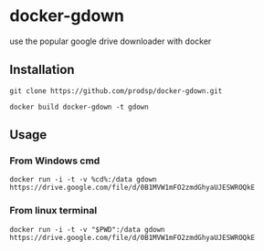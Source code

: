 # docker-gdown
use the popular google drive downloader with docker

## Installation

```console
git clone https://github.com/prodsp/docker-gdown.git
```
```console
docker build docker-gdown -t gdown
```

## Usage
### From Windows cmd
```console
docker run -i -t -v %cd%:/data gdown https://drive.google.com/file/d/0B1MVW1mFO2zmdGhyaUJESWROQkE
```
### From linux terminal
```console
docker run -i -t -v "$PWD":/data gdown https://drive.google.com/file/d/0B1MVW1mFO2zmdGhyaUJESWROQkE
```
